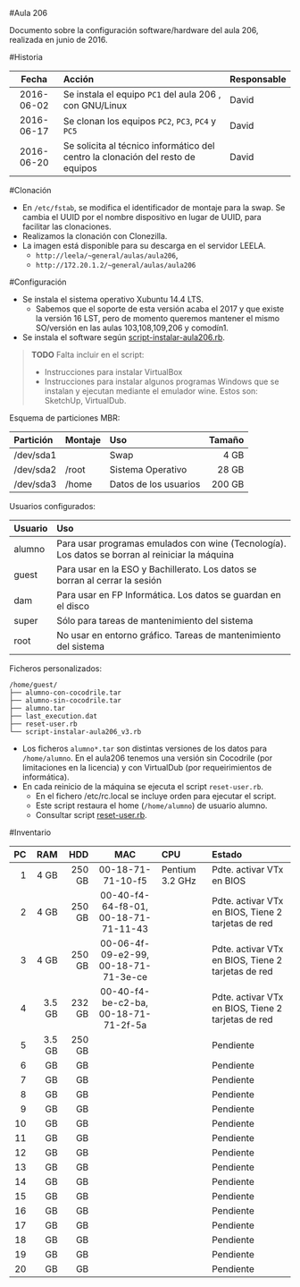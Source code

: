 
#Aula 206

Documento sobre la configuración software/hardware del aula 206, 
realizada en junio de 2016.

#Historia

| Fecha      | Acción | Responsable |
| :--------: | :----- | :---------- |
| 2016-06-02 | Se instala el equipo `PC1` del aula 206 , con GNU/Linux | David |
| 2016-06-17 | Se clonan los equipos `PC2`, `PC3`, `PC4` y `PC5` | David |
| 2016-06-20 | Se solicita al técnico informático del centro la clonación del resto de equipos | David |


#Clonación

* En `/etc/fstab`, se modifica el identificador de montaje para la swap. 
Se cambia el UUID por el nombre dispositivo en lugar de UUID, para facilitar las clonaciones.
* Realizamos la clonación con Clonezilla.
* La imagen está disponible para su descarga en el servidor LEELA.
    * `http://leela/~general/aulas/aula206`,
    * `http://172.20.1.2/~general/aulas/aula206`

#Configuración

* Se instala el sistema operativo Xubuntu 14.4 LTS.
    * Sabemos que el soporte de esta versión acaba el 2017 y que existe 
    la versión 16 LST, pero de momento queremos mantener el mismo SO/versión
    en las aulas 103,108,109,206 y comodín1.
* Se instala el software según [script-instalar-aula206.rb](./files/script-instalar-aula206.rb).

> **TODO**
> Falta incluir en el script:
> * Instrucciones para instalar VirtualBox
> * Instrucciones para instalar algunos programas Windows que se instalan 
y ejecutan mediante el emulador wine. Estos son: SketchUp, VirtualDub.

Esquema de particiones MBR:

| Partición | Montaje | Uso  | Tamaño |
| :-------- | :------ | :--- | -----: | 
| /dev/sda1 |         | Swap |   4 GB |
| /dev/sda2 | /root   | Sistema Operativo | 28 GB |
| /dev/sda3 | /home   | Datos de los usuarios| 200 GB |

Usuarios configurados:

| Usuario | Uso  |
| :------ | :--- |
| alumno  | Para usar programas emulados con wine (Tecnología). Los datos se borran al reiniciar la máquina |
| guest   | Para usar en la ESO y Bachillerato. Los datos se borran al cerrar la sesión |
| dam     | Para usar en FP Informática. Los datos se guardan en el disco |
| super   | Sólo para tareas de mantenimiento del sistema |
| root    | No usar en entorno gráfico. Tareas de mantenimiento del sistema |

Ficheros personalizados:

```
/home/guest/
├── alumno-con-cocodrile.tar
├── alumno-sin-cocodrile.tar
├── alumno.tar
├── last_execution.dat
├── reset-user.rb
└── script-instalar-aula206_v3.rb
``` 

* Los ficheros `alumno*.tar` son distintas versiones de los datos para `/home/alumno`. En el aula206
tenemos una versión sin Cocodrile (por limitaciones en la licencia) y con VirtualDub (por requeirimientos
de informática).
* En cada reinicio de la máquina se ejecuta el script `reset-user.rb`.
    * En el fichero /etc/rc.local se incluye orden para ejecutar el script.
    * Este script restaura el home (`/home/alumno`) de usuario alumno.
    * Consultar script [reset-user.rb](./files/reset-user.rb).

#Inventario

| PC  | RAM | HDD  | MAC | CPU  | Estado |
| --: | --: | ---: | :--: | :--- | :------ |
| 1   |   4 GB | 250 GB | 00-18-71-71-10-f5 | Pentium 3.2 GHz | Pdte. activar VTx en BIOS |
| 2   |   4 GB | 250 GB | 00-40-f4-64-f8-01, 00-18-71-71-11-43 |  | Pdte. activar VTx en BIOS, Tiene 2 tarjetas de red |
| 3   |   4 GB | 250 GB | 00-06-4f-09-e2-99, 00-18-71-71-3e-ce |  | Pdte. activar VTx en BIOS, Tiene 2 tarjetas de red |
| 4   | 3.5 GB | 232 GB | 00-40-f4-be-c2-ba, 00-18-71-71-2f-5a |  | Pdte. activar VTx en BIOS, Tiene 2 tarjetas de red |
| 5   | 3.5 GB | 250 GB |  |  | Pendiente |
| 6 | GB | GB |  |  | Pendiente |
| 7 | GB | GB |  |  | Pendiente |
| 8 | GB | GB |  |  | Pendiente |
| 9 | GB | GB |  |  | Pendiente |
|10 | GB | GB |  |  | Pendiente |
|11 | GB | GB |  |  | Pendiente |
|12 | GB | GB |  |  | Pendiente |
|13 | GB | GB |  |  | Pendiente |
|14 | GB | GB |  |  | Pendiente |
|15 | GB | GB |  |  | Pendiente |
|16 | GB | GB |  |  | Pendiente |
|17 | GB | GB |  |  | Pendiente |
|18 | GB | GB |  |  | Pendiente |
|19 | GB | GB |  |  | Pendiente |
|20 | GB | GB |  |  | Pendiente |
